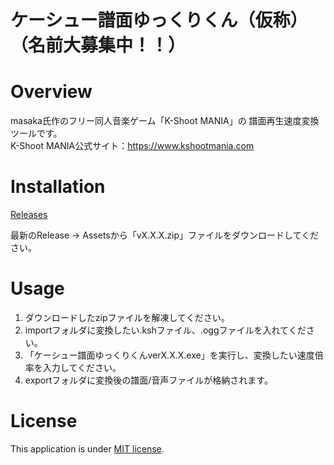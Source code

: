 # ケーシュー譜面ゆっくりくん（仮称）（名前大募集中！！）

# Overview
masaka氏作のフリー同人音楽ゲーム「K-Shoot MANIA」の
譜面再生速度変換ツールです。<br>
K-Shoot MANIA公式サイト：https://www.kshootmania.com

# Installation

[Releases](https://github.com/index-0427/K-Shoot-MANIA-Chart-Yukkuri-Kun/releases)

最新のRelease -> Assetsから「vX.X.X.zip」ファイルをダウンロードしてください。<br>

# Usage
1. ダウンロードしたzipファイルを解凍してください。
1. importフォルダに変換したい.kshファイル、.oggファイルを入れてください。
1. 「ケーシュー譜面ゆっくりくんverX.X.X.exe」を実行し、変換したい速度倍率を入力してください。
1. exportフォルダに変換後の譜面/音声ファイルが格納されます。

# License

This application is under [MIT license](https://github.com/index-0427/K-Shoot-MANIA-Chart-Yukkuri-Kun/blob/master/LICENSE).
